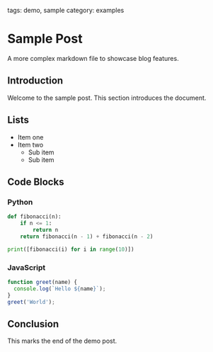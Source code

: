 tags: demo, sample
category: examples

# Sample Post

A more complex markdown file to showcase blog features.

## Introduction

Welcome to the sample post. This section introduces the document.

## Lists

- Item one
- Item two
  - Sub item
  - Sub item

## Code Blocks

### Python

```python
def fibonacci(n):
    if n <= 1:
        return n
    return fibonacci(n - 1) + fibonacci(n - 2)

print([fibonacci(i) for i in range(10)])
```

### JavaScript

```javascript
function greet(name) {
  console.log(`Hello ${name}`);
}
greet('World');
```

## Conclusion

This marks the end of the demo post.
